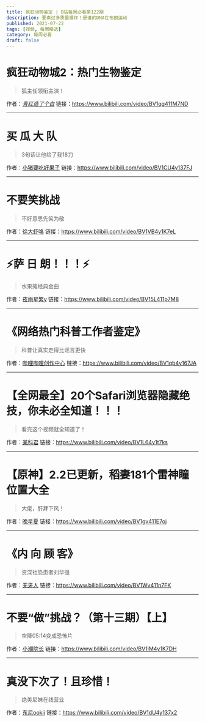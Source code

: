 ```yaml
---
title: 疯狂动物鉴定 | B站每周必看第122期
description: ‍要素过多质量爆炸！是谁的DNA在布朗运动
published: 2021-07-22
tags: [视频, 每周精选]
category: 每周必看
draft: false
---
```


# 疯狂动物城2：热门生物鉴定
> 狐主任领衔主演！

作者：[_青红造了个白_](https://space.bilibili.com/21778075)
链接：https://www.bilibili.com/video/BV1qg411M7ND

---

# 买 瓜 大 队
> 3句话让他给了我18刀

作者：[小猪要吃好果子](https://space.bilibili.com/445423006)
链接：https://www.bilibili.com/video/BV1CU4y137FJ

---

# 不要笑挑战
> 不好意思先笑为敬

作者：[徐大虾咯](https://space.bilibili.com/13354765)
链接：https://www.bilibili.com/video/BV1VB4y1K7eL

---

# ⚡萨 日 朗！！！⚡
> 水果摊经典金曲

作者：[夜雨星繁y](https://space.bilibili.com/39422678)
链接：https://www.bilibili.com/video/BV15L411p7M8

---

# 《网络热门科普工作者鉴定》
> 科普让真实走得比谣言更快

作者：[哔哩哔哩创作中心](https://space.bilibili.com/37090048)
链接：https://www.bilibili.com/video/BV1qb4y167JA

---

# 【全网最全】20个Safari浏览器隐藏绝技，你未必全知道！！！
> 看完这个视频就全知道了！

作者：[某科君](https://space.bilibili.com/267939460)
链接：https://www.bilibili.com/video/BV1L64y1t7ks

---

# 【原神】2.2已更新，稻妻181个雷神瞳位置大全
> 大佬，肝拜下风！

作者：[晚星夏](https://space.bilibili.com/4188772)
链接：https://www.bilibili.com/video/BV1gv411E7oj

---

# 《内 向 顾 客》
> 资深社恐患者刘华强

作者：[无牙人](https://space.bilibili.com/509993026)
链接：https://www.bilibili.com/video/BV1Wv411n7FK

---

# 不要“做”挑战？（第十三期）【上】
> 空降05:14变成恐怖片

作者：[小潮院长](https://space.bilibili.com/5970160)
链接：https://www.bilibili.com/video/BV1iM4y1K7DH

---

# 真没下次了！且珍惜！
> 绝美尼妹在线营业

作者：[东尼ookii](https://space.bilibili.com/285499073)
链接：https://www.bilibili.com/video/BV1dU4y137x2

